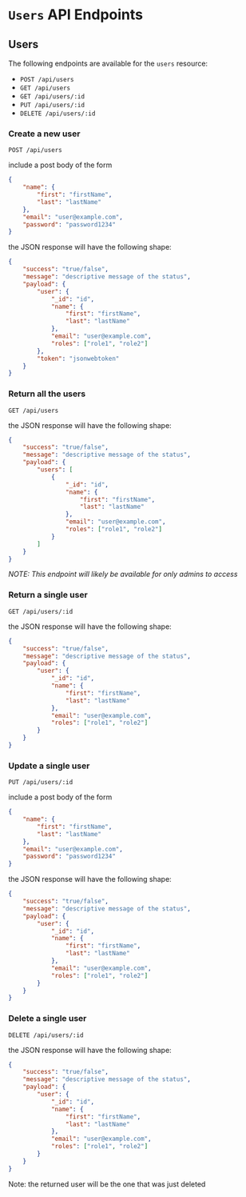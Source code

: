 # `Users` API Endpoints

## Users

The following endpoints are available for the `users` resource:

-   `POST /api/users`
-   `GET /api/users`
-   `GET /api/users/:id`
-   `PUT /api/users/:id`
-   `DELETE /api/users/:id`

### Create a new user

```
POST /api/users
```

include a post body of the form

```json
{
    "name": {
        "first": "firstName",
        "last": "lastName"
    },
    "email": "user@example.com",
    "password": "password1234"
}
```

the JSON response will have the following shape:

```json
{
    "success": "true/false",
    "message": "descriptive message of the status",
    "payload": {
        "user": {
            "_id": "id",
            "name": {
                "first": "firstName",
                "last": "lastName"
            },
            "email": "user@example.com",
            "roles": ["role1", "role2"]
        },
        "token": "jsonwebtoken"
    }
}
```

### Return all the users

```
GET /api/users
```

the JSON response will have the following shape:

```json
{
    "success": "true/false",
    "message": "descriptive message of the status",
    "payload": {
        "users": [
            {
                "_id": "id",
                "name": {
                    "first": "firstName",
                    "last": "lastName"
                },
                "email": "user@example.com",
                "roles": ["role1", "role2"]
            }
        ]
    }
}
```

_NOTE: This endpoint will likely be available for only admins to access_

### Return a single user

```
GET /api/users/:id
```

the JSON response will have the following shape:

```json
{
    "success": "true/false",
    "message": "descriptive message of the status",
    "payload": {
        "user": {
            "_id": "id",
            "name": {
                "first": "firstName",
                "last": "lastName"
            },
            "email": "user@example.com",
            "roles": ["role1", "role2"]
        }
    }
}
```

### Update a single user

```
PUT /api/users/:id
```

include a post body of the form

```json
{
    "name": {
        "first": "firstName",
        "last": "lastName"
    },
    "email": "user@example.com",
    "password": "password1234"
}
```

the JSON response will have the following shape:

```json
{
    "success": "true/false",
    "message": "descriptive message of the status",
    "payload": {
        "user": {
            "_id": "id",
            "name": {
                "first": "firstName",
                "last": "lastName"
            },
            "email": "user@example.com",
            "roles": ["role1", "role2"]
        }
    }
}
```

### Delete a single user

```
DELETE /api/users/:id
```

the JSON response will have the following shape:

```json
{
    "success": "true/false",
    "message": "descriptive message of the status",
    "payload": {
        "user": {
            "_id": "id",
            "name": {
                "first": "firstName",
                "last": "lastName"
            },
            "email": "user@example.com",
            "roles": ["role1", "role2"]
        }
    }
}
```

Note: the returned user will be the one that was just deleted
